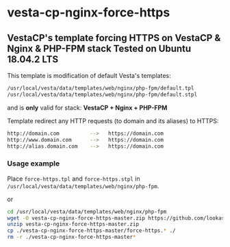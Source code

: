 # vesta-cp-nginx-force-https
VestaCP's template forcing HTTPS on VestaCP &amp; Nginx &amp; PHP-FPM stack
Tested on Ubuntu 18.04.2 LTS
---

This template is modification of default Vesta's templates:
```sh
/usr/local/vesta/data/templates/web/nginx/php-fpm/default.tpl
/usr/local/vesta/data/templates/web/nginx/php-fpm/default.stpl
```
and is **only** valid for stack: **VestaCP + Nginx + PHP-FPM**

Template redirect any HTTP requests (to domain and its aliases) to HTTPS:
```sh
http://domain.com          -->   https://domain.com
http://www.domain.com      -->   https://domain.com
http://alias.domain.com    -->   https://domain.com
```

### Usage example
Place `force-https.tpl` and `force-https.stpl` in `/usr/local/vesta/data/templates/web/nginx/php-fpm`.

or

```sh
cd /usr/local/vesta/data/templates/web/nginx/php-fpm
wget -O vesta-cp-nginx-force-https-master.zip https://github.com/lookasc/vesta-cp-nginx-force-https/archive/master.zip
unzip vesta-cp-nginx-force-https-master.zip
cp ./vesta-cp-nginx-force-https-master/force-https.* ./
rm -r ./vesta-cp-nginx-force-https-master*
```
